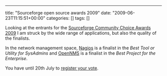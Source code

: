 ---
title: "Sourceforge open source awards 2009"
date: "2009-06-23T11:15:51+00:00"
categories: []
tags: []

Looking at the entrants for the <a href="http://sourceforge.net/community/cca09/">Sourceforge Community Choice Awards 2009</a> I am struck by the wide range of applications, but also the quality of the finalists.

In the network management space, <a href="http://www.nagios.org/">Nagios</a> is a finalist in the <em>Best Tool or Utility for SysAdmins</em> and <a href="http://www.opennms.org/">OpenNMS</a> is a finalist in the <em>Best Project for the Enterprise</em>.

You have until 20th July to <a href="http://sourceforge.net/community/cca09/vote/">register your vote</a>.
